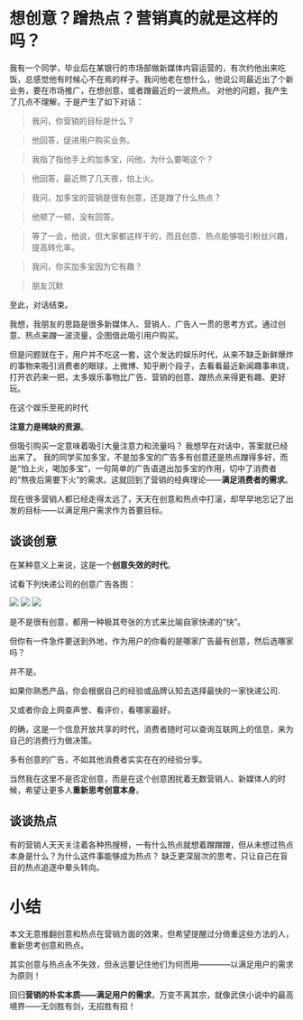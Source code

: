 
# 想创意？蹭热点？营销真的就是这样的吗？
我有一个同学，毕业后在某银行的市场部做新媒体内容运营的，有次约他出来吃饭，总感觉他有时候心不在焉的样子。我问他老在想什么，他说公司最近出了个新业务，要在市场推广，在想创意，或者蹭最近的一波热点。
对他的问题，我产生了几点不理解，于是产生了如下对话：

>我问，你营销的目标是什么？

>他回答，促进用户购买业务。

>我指了指他手上的加多宝，问他，为什么要喝这个？

>他回答，最近熬了几天夜，怕上火。

>我问，加多宝的营销是很有创意，还是蹭了什么热点？

>他顿了一顿，没有回答。

>等了一会，他说，但大家都这样干的，而且创意、热点能够吸引粉丝兴趣，提高转化率。

>我问，你买加多宝因为它有趣？

>朋友沉默

至此，对话结束。

我想，我朋友的思路是很多新媒体人、营销人、广告人一贯的思考方式，通过创意、热点来蹭一波流量，企图借此吸引用户购买。



但是问题就在于，用户并不吃这一套，这个发达的娱乐时代，从来不缺乏新鲜爆炸的事物来吸引消费者的眼球，上微博、知乎刷个段子，去看看最近新闻趣事串烧，打开农药来一把，太多娱乐事物比广告、营销的创意、蹭热点来得更有趣、更好玩。

在这个娱乐至死的时代

**注意力是稀缺的资源**。

但吸引购买一定意味着吸引大量注意力和流量吗？
我想早在对话中，答案就已经出来了。
我的同学买加多宝，不是加多宝的广告多有创意还是热点蹭得多好，而是“怕上火，喝加多宝”，一句简单的广告语道出加多宝的作用，切中了消费者的“熬夜后需要下火”的需求。这就回到了营销的经典理论——**满足消费者的需求**。

现在很多营销人都已经走得太远了，天天在创意和热点中打滚，却早早地忘记了出发的目标——以满足用户需求作为首要目标。

## 谈谈创意
在某种意义上来说，这是一个**创意失效的时代**。

试看下列快递公司的创意广告各图：

![](http://img.ycwb.com/news/attachement/jpg/site2/20100930/90fba60187190e0e661f15.jpg)
![](http://www.th7.cn/d/file/p/2012/09/07/bda654646064a68df087c1c9aa731c14.jpg)
![](http://img.hc360.com/ad/info/images/200707/7134.jpg)

是不是很有创意，都用一种极其夸张的方式来比喻自家快递的“快”。

但你有一件急件要送到外地，作为用户的你看的是哪家广告最有创意，然后选哪家吗？

并不是。

如果你熟悉产品，你会根据自己的经验或品牌认知去选择最快的一家快递公司.

又或者你会上网查声誉、看评价，看哪家最好。

的确，这是一个信息开放共享的时代，消费者随时可以查询互联网上的信息，来为自己的消费行为做决策。

多有创意的广告，不如其他消费者实实在在的经验分享。

当然我在这里不是否定创意，而是在这个创意困扰着无数营销人、新媒体人的时候，希望让更多人**重新思考创意本身**。

## 谈谈热点

有的营销人天天关注着各种热搜榜，一有什么热点就想着蹭蹭蹭，但从未想过热点本身是什么？为什么这件事能够成为热点？
缺乏更深层次的思考，只让自己在盲目的热点追逐中晕头转向。



# 小结
本文无意推翻创意和热点在营销方面的效果，但希望提醒过分倚重这些方法的人，重新思考创意和热点。

其实创意与热点永不失效，但永远要记住他们为何而用————以满足用户的需求为原则！

回归**营销的朴实本质——满足用户的需求**，万变不离其宗，就像武侠小说中的最高境界——无剑胜有剑，无招胜有招！
